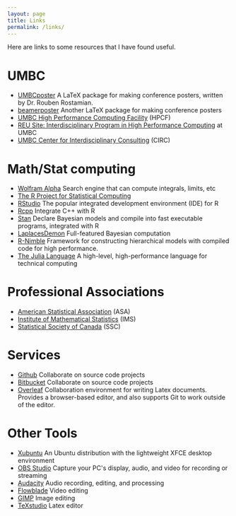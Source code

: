 ```yaml
---
layout: page
title: Links
permalink: /links/
---
```


Here are links to some resources that I have found useful.

# UMBC
* [UMBCposter](http://www.math.umbc.edu/~rouben/umbcposter) A LaTeX package 
for making conference posters, written by Dr. Rouben Rostamian.
* [beamerposter](http://www-i6.informatik.rwth-aachen.de/~dreuw/latexbeamerposter.php) Another LaTeX package for making conference posters
* [UMBC High Performance Computing Facility](http://www.umbc.edu/hpcf) (HPCF)
* [REU Site: Interdisciplinary Program in High Performance Computing](http://www.umbc.edu/hpcreu) at UMBC
* [UMBC Center for Interdisciplinary Consulting](http://www.umbc.edu/circ) (CIRC)

# Math/Stat computing
* [Wolfram Alpha](http://www.wolframalpha.com) Search engine that can compute integrals, limits, etc
* [The R Project for Statistical Computing](http://www.r-project.org)
* [RStudio](https://rstudio.com) The popular integrated development environment (IDE) for R
* [Rcpp](http://www.rcpp.org) Integrate C++ with R
* [Stan](http://mc-stan.org) Declare Bayesian models
and compile into fast executable programs, integrated with R
* [LaplacesDemon](https://github.com/LaplacesDemonR/LaplacesDemon)
Full-featured Bayesian computation
* [R-Nimble](http://r-nimble.org")
Framework for constructing hierarchical models with compiled code for high
performance.
* [The Julia Language](http://julialang.org)
A high-level, high-performance language for technical computing

# Professional Associations
* [American Statistical Association](http://www.amstat.org) (ASA)
* [Institute of Mathematical Statistics](http://imstat.org) (IMS)
* [Statistical Society of Canada](http://www.ssc.ca) (SSC)

# Services
* [Github](https://github.com) Collaborate on source code projects
* [Bitbucket](https://bitbucket.org) Collaborate on source code projects
* [Overleaf](https://www.overleaf.com) Collaboration environment for writing Latex documents. Provides a browser-based editor, and also supports Git to work outside of the editor.

# Other Tools
* [Xubuntu](https://xubuntu.org) An Ubuntu distribution with the lightweight XFCE desktop environment
* [OBS Studio](https://obsproject.com) Capture your PC's display, audio, and video for recording or streaming
* [Audacity](https://www.audacityteam.org) Audio recording, editing, and processing
* [Flowblade](https://jliljebl.github.io/flowblade) Video editing
* [GIMP](https://www.gimp.org) Image editing
* [TeXstudio](https://www.texstudio.org) Latex editor

